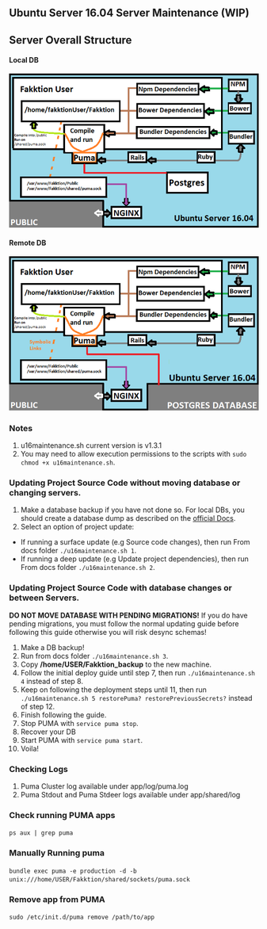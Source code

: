 ## Ubuntu Server 16.04 Server Maintenance (**WIP**)

## Server Overall Structure

#### Local DB
![](sources/u16_localdb.png)

#### Remote DB
![](sources/u16_remotedb.png)

### Notes
1. u16maintenance.sh current version is v1.3.1
2. You may need to allow execution permissions to the scripts with ```sudo chmod +x u16maintenance.sh```.

### Updating Project Source Code without moving database or changing servers.
1. Make a database backup if you have not done so. For local DBs, you should create a database dump as described on the [official Docs](http://www.postgresql.org/docs/9.1/static/backup.html).
2. Select an option of project update:
  - If running a surface update (e.g Source code changes), then run From docs folder ```./u16maintenance.sh 1```.
  - If running a deep update (e.g Update project dependencies), then run From docs folder ```./u16maintenance.sh 2```.

### Updating Project Source Code with database changes or between Servers.

**DO NOT MOVE DATABASE WITH PENDING MIGRATIONS!** If you do have pending migrations, you must follow the normal updating guide before following this guide otherwise you will risk desync schemas!

1. Make a DB backup!
2. Run from docs folder ```./u16maintenance.sh 3```.
3. Copy **/home/USER/Fakktion_backup** to the new machine.
4. Follow the initial deploy guide until step 7, then run ```./u16maintenance.sh 4``` instead of step 8.
5. Keep on following the deployment steps until 11, then run  ```./u16maintenance.sh 5 restorePuma? restorePreviousSecrets?``` instead of step 12.
6. Finish following the guide.
7. Stop PUMA with ```service puma stop```.
8. Recover your DB
9. Start PUMA with ```service puma start```.
10. Voila!

### Checking Logs
1. Puma Cluster log available under app/log/puma.log
2. Puma Stdout and Puma Stdeer logs available under app/shared/log

### Check running PUMA apps
```ps aux | grep puma```

### Manually Running puma
```bundle exec puma -e production -d -b unix:///home/USER/Fakktion/shared/sockets/puma.sock```

### Remove app from PUMA
```sudo /etc/init.d/puma remove /path/to/app```
